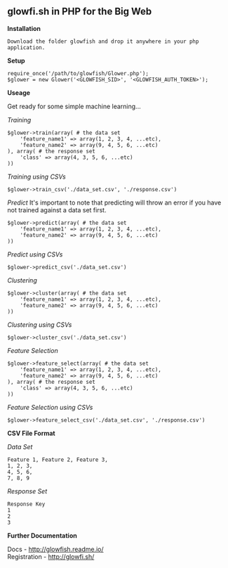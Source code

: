 
glowfi.sh in PHP for the Big Web
-----------

**Installation**

    Download the folder glowfish and drop it anywhere in your php application.

**Setup**

    require_once('/path/to/glowfish/Glower.php');
    $glower = new Glower('<GLOWFISH_SID>', '<GLOWFISH_AUTH_TOKEN>');

**Useage**

Get ready for some simple machine learning...

*Training*

    $glower->train(array( # the data set
	    'feature_name1' => array(1, 2, 3, 4, ...etc),
	    'feature_name2' => array(9, 4, 5, 6, ...etc)
    ), array( # the response set
	    'class' => array(4, 3, 5, 6, ...etc)
    ))

*Training using CSVs*

    $glower->train_csv('./data_set.csv', './response.csv')

*Predict*
It's important to note that predicting will throw an error if you have not trained against a data set first.

    $glower->predict(array( # the data set
	    'feature_name1' => array(1, 2, 3, 4, ...etc),
	    'feature_name2' => array(9, 4, 5, 6, ...etc)
    ))
    
*Predict using CSVs*

    $glower->predict_csv('./data_set.csv')

*Clustering*

    $glower->cluster(array( # the data set
	    'feature_name1' => array(1, 2, 3, 4, ...etc),
	    'feature_name2' => array(9, 4, 5, 6, ...etc)
    ))

*Clustering using CSVs*

    $glower->cluster_csv('./data_set.csv')

*Feature Selection*

    $glower->feature_select(array( # the data set
	    'feature_name1' => array(1, 2, 3, 4, ...etc),
	    'feature_name2' => array(9, 4, 5, 6, ...etc)
    ), array( # the response set
	    'class' => array(4, 3, 5, 6, ...etc)
    ))
    
*Feature Selection using CSVs*

    $glower->feature_select_csv('./data_set.csv', './response.csv')

**CSV File Format**

*Data Set*

    Feature 1, Feature 2, Feature 3,
    1, 2, 3,
    4, 5, 6,
    7, 8, 9

*Response Set*

    Response Key
    1
    2
    3

**Further Documentation**

Docs - http://glowfish.readme.io/  
Registration - http://glowfi.sh/
